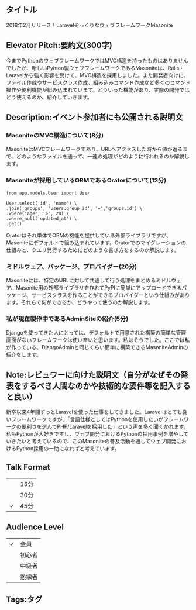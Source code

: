 ## タイトル
2018年2月リリース！LaravelそっくりなウェブフレームワークMasonite

## Elevator Pitch:要約文(300字)
今までPythonのウェブフレームワークではMVC構造を持ったものはありませんでしたが、新しいPyhton製ウェブフレームワークであるMasoniteは、Rails・Laravelから強く影響を受けて、MVC構造を採用しました。また開発者向けに、ファイル作成やサービスクラス作成、組み込みコマンド作成など多くのコマンド操作や便利機能が組み込まれています。どういった機能があり、実際の開発ではどう使えるのか、紹介していきます。

## Description:イベント参加者にも公開される説明文
### MasoniteのMVC構造について(8分)
MasoniteはMVCフレームワークであり、URLへアクセスした時から値が返るまで、どのようなファイルを通って、一連の処理がどのように行われるのか解説します。

### Masoniteが採用しているORMであるOratorについて(12分)
```
from app.models.User import User

User.select('id', 'name') \
.join('groups', 'users.group_id', '=','groups.id') \
.where('age', '>', 20) \
.where_null('updated_at') \
.get()
```

Oratorはそれ単体でORMの機能を提供している外部ライブラリですが、Masoniteにデフォルトで組み込まれています。Oratorでのマイグレーションの仕組みと、クエリ発行するためにどのような書き方をするのか解説します。

### ミドルウェア、パッケージ、プロバイダー(20分)
Masoniteには、特定のURLに対して共通して行う処理をまとめるミドルウェア、Masonite用の外部ライブラリを作れてPyPIに簡単にアップロードできるパッケージ、サービスクラスを作ることができるプロバイダーという仕組みがあります。それらで何ができるか、どうやって使うのか解説します。

### 私が現在製作中であるAdminSiteの紹介(5分)
Djangoを使ってきた人にとっては、デフォルトで用意された構築の簡単な管理画面がないフレームワークは使い辛いと思います。私はそうでした。ここでは私が作っている、DjangoAdminと同じくらい簡単に構築できるMasoniteAdminの紹介をします。

## Note:レビュワーに向けた説明文（自分がなぜその発表をするべき人間なのかや技術的な要件等を記入すると良い）
新卒以来4年間ずっとLaravelを使った仕事をしてきました。Laravelはとても良いフレームワークですが、「言語仕様としてはPythonを使用したいがフレームワークの便利さを選んでPHP/Laravelを採用した」という声を多く聞くかれます。私もPythonが大好きですし、ウェブ開発におけるPythonの採用事例を増やしていきたいと考えているので、このMasoniteの普及活動を通してウェブ開発におけるPython採用の一助になればと考えています。


## Talk Format
|||
|---|---|
||15分|
||30分|
|✓|45分|

## Audience Level
|||
|---|---|
|✓|全員|
||初心者|
||中級者|
||熟練者|

## Tags:タグ
